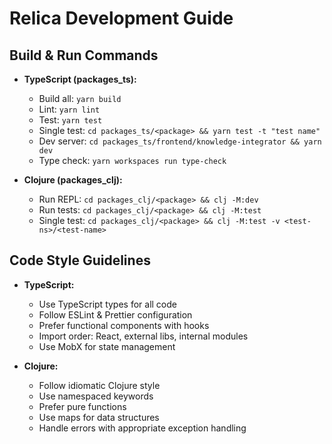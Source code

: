 # Relica Development Guide

## Build & Run Commands
- **TypeScript (packages_ts):**
  - Build all: `yarn build`
  - Lint: `yarn lint`
  - Test: `yarn test`
  - Single test: `cd packages_ts/<package> && yarn test -t "test name"`
  - Dev server: `cd packages_ts/frontend/knowledge-integrator && yarn dev`
  - Type check: `yarn workspaces run type-check`

- **Clojure (packages_clj):**
  - Run REPL: `cd packages_clj/<package> && clj -M:dev`
  - Run tests: `cd packages_clj/<package> && clj -M:test`
  - Single test: `cd packages_clj/<package> && clj -M:test -v <test-ns>/<test-name>`

## Code Style Guidelines
- **TypeScript:**
  - Use TypeScript types for all code
  - Follow ESLint & Prettier configuration
  - Prefer functional components with hooks
  - Import order: React, external libs, internal modules
  - Use MobX for state management

- **Clojure:**
  - Follow idiomatic Clojure style
  - Use namespaced keywords
  - Prefer pure functions
  - Use maps for data structures
  - Handle errors with appropriate exception handling